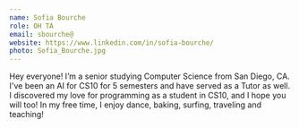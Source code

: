 ```yaml
---
name: Sofia Bourche
role: OH TA
email: sbourche@
website: https://www.linkedin.com/in/sofia-bourche/
photo: Sofia_Bourche.jpg
---
```

Hey everyone! I’m a senior studying Computer Science from San Diego, CA. I've been an AI for CS10 for 5 semesters and have served as a Tutor as well. I discovered my love for programming as a student in CS10, and I hope you will too! In my free time, I enjoy dance, baking, surfing, traveling and teaching!
